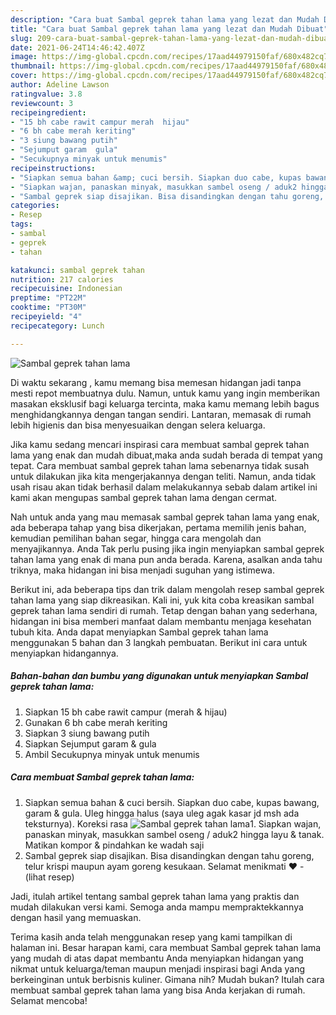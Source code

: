 ```yaml
---
description: "Cara buat Sambal geprek tahan lama yang lezat dan Mudah Dibuat"
title: "Cara buat Sambal geprek tahan lama yang lezat dan Mudah Dibuat"
slug: 209-cara-buat-sambal-geprek-tahan-lama-yang-lezat-dan-mudah-dibuat
date: 2021-06-24T14:46:42.407Z
image: https://img-global.cpcdn.com/recipes/17aad44979150faf/680x482cq70/sambal-geprek-tahan-lama-foto-resep-utama.jpg
thumbnail: https://img-global.cpcdn.com/recipes/17aad44979150faf/680x482cq70/sambal-geprek-tahan-lama-foto-resep-utama.jpg
cover: https://img-global.cpcdn.com/recipes/17aad44979150faf/680x482cq70/sambal-geprek-tahan-lama-foto-resep-utama.jpg
author: Adeline Lawson
ratingvalue: 3.8
reviewcount: 3
recipeingredient:
- "15 bh cabe rawit campur merah  hijau"
- "6 bh cabe merah keriting"
- "3 siung bawang putih"
- "Sejumput garam  gula"
- "Secukupnya minyak untuk menumis"
recipeinstructions:
- "Siapkan semua bahan &amp; cuci bersih. Siapkan duo cabe, kupas bawang, garam &amp; gula. Uleg hingga halus (saya uleg agak kasar jd msh ada teksturnya). Koreksi rasa"
- "Siapkan wajan, panaskan minyak, masukkan sambel oseng / aduk2 hingga layu &amp; tanak. Matikan kompor &amp; pindahkan ke wadah saji"
- "Sambal geprek siap disajikan. Bisa disandingkan dengan tahu goreng, telur krispi maupun ayam goreng kesukaan. Selamat menikmati ❤           (lihat resep)"
categories:
- Resep
tags:
- sambal
- geprek
- tahan

katakunci: sambal geprek tahan 
nutrition: 217 calories
recipecuisine: Indonesian
preptime: "PT22M"
cooktime: "PT30M"
recipeyield: "4"
recipecategory: Lunch

---
```



![Sambal geprek tahan lama](https://img-global.cpcdn.com/recipes/17aad44979150faf/680x482cq70/sambal-geprek-tahan-lama-foto-resep-utama.jpg)

Di waktu  sekarang , kamu memang bisa memesan hidangan jadi tanpa mesti repot membuatnya dulu. Namun, untuk kamu yang ingin memberikan masakan eksklusif bagi keluarga tercinta, maka kamu memang lebih bagus menghidangkannya dengan tangan sendiri. Lantaran, memasak di rumah lebih higienis dan bisa menyesuaikan dengan selera keluarga.

Jika kamu sedang mencari inspirasi cara membuat sambal geprek tahan lama yang enak dan mudah dibuat,maka anda sudah berada di tempat yang tepat. Cara membuat sambal geprek tahan lama  sebenarnya tidak susah untuk dilakukan jika kita mengerjakannya dengan teliti. Namun, anda tidak usah risau akan tidak berhasil dalam melakukannya 
sebab dalam artikel ini kami akan mengupas sambal geprek tahan lama dengan cermat.  



Nah untuk anda yang mau memasak sambal geprek tahan lama yang enak, ada beberapa tahap yang bisa dikerjakan, pertama memilih jenis bahan, kemudian pemilihan bahan segar, hingga cara mengolah dan menyajikannya. Anda Tak perlu pusing jika ingin menyiapkan sambal geprek tahan lama yang enak di mana pun anda berada. Karena, asalkan anda  tahu triknya, maka hidangan ini bisa menjadi suguhan yang istimewa.

Berikut ini, ada beberapa tips dan trik dalam mengolah resep sambal geprek tahan lama yang siap dikreasikan. Kali ini, yuk kita coba kreasikan sambal geprek tahan lama sendiri di rumah. Tetap dengan bahan yang sederhana, hidangan ini bisa memberi manfaat dalam membantu menjaga kesehatan tubuh kita. Anda dapat menyiapkan Sambal geprek tahan lama menggunakan 5 bahan dan 3 langkah pembuatan. Berikut ini cara untuk menyiapkan hidangannya.

<!--inarticleads1-->

##### Bahan-bahan dan bumbu yang digunakan untuk menyiapkan Sambal geprek tahan lama:

1. Siapkan 15 bh cabe rawit campur (merah &amp; hijau)
1. Gunakan 6 bh cabe merah keriting
1. Siapkan 3 siung bawang putih
1. Siapkan Sejumput garam &amp; gula
1. Ambil Secukupnya minyak untuk menumis




<!--inarticleads2-->

##### Cara membuat Sambal geprek tahan lama:

1. Siapkan semua bahan &amp; cuci bersih. Siapkan duo cabe, kupas bawang, garam &amp; gula. Uleg hingga halus (saya uleg agak kasar jd msh ada teksturnya). Koreksi rasa
<img src="https://img-global.cpcdn.com/steps/6c1f20010306de0e/160x128cq70/sambal-geprek-tahan-lama-langkah-memasak-1-foto.jpg" alt="Sambal geprek tahan lama">1. Siapkan wajan, panaskan minyak, masukkan sambel oseng / aduk2 hingga layu &amp; tanak. Matikan kompor &amp; pindahkan ke wadah saji
1. Sambal geprek siap disajikan. Bisa disandingkan dengan tahu goreng, telur krispi maupun ayam goreng kesukaan. Selamat menikmati ❤ -           (lihat resep)




Jadi, itulah artikel tentang  sambal geprek tahan lama  yang praktis dan mudah dilakukan versi kami. Semoga anda mampu mempraktekkannya dengan hasil yang memuaskan. 

Terima kasih anda telah menggunakan resep yang kami tampilkan di halaman ini. Besar harapan kami, cara membuat  Sambal geprek tahan lama yang mudah di atas dapat membantu Anda menyiapkan hidangan yang nikmat untuk keluarga/teman maupun menjadi inspirasi bagi Anda yang berkeinginan untuk berbisnis kuliner. Gimana nih? Mudah bukan? Itulah cara membuat sambal geprek tahan lama yang bisa Anda kerjakan di rumah. Selamat mencoba!


